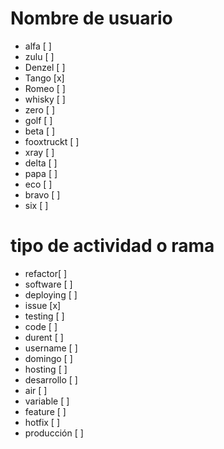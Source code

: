 # Nombre de usuario
- alfa [ ]
- zulu [ ]
- Denzel [ ]
- Tango [x]
- Romeo [ ]
- whisky [ ]
- zero [ ]
- golf [ ]
- beta [ ]
- fooxtruckt [ ]
- xray [ ]
- delta [ ]
- papa [ ]
- eco [ ]
- bravo [ ]
- six [ ]

# tipo de actividad o rama
- refactor[ ]
- software [ ]
- deploying [ ]
- issue [x]
- testing [ ]
- code [ ]
- durent [ ]
- username [ ]
- domingo [ ]
- hosting [ ]
- desarrollo [ ]
- air [ ]
- variable [ ]
- feature [ ]
- hotfix [ ]
- producción [ ]
